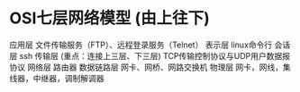 # OSI七层网络模型 (由上往下)
应用层
    文件传输服务（FTP）、远程登录服务（Telnet）
表示层
    linux命令行
会话层
    ssh
传输层 (重点：连接上三层、下三层)
    TCP传输控制协议与UDP用户数据报协议
网络层
    路由器
数据链路层
    网卡、网桥、网路交换机
物理层
    网卡，网线，集线器，中继器，调制解调器
